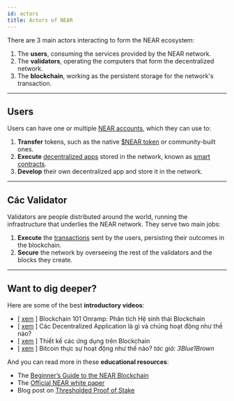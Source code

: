 ```yaml
---
id: actors
title: Actors of NEAR
---
```


There are 3 main actors interacting to form the NEAR ecosystem:
1. The **users**, consuming the services provided by the NEAR network.
2. The **validators**, operating the computers that form the decentralized network.
3. The **blockchain**, working as the persistent storage for the network's transaction.

<!-- To set the stage, we're building a "base-layer blockchain," or a layer-one, meaning that it's on the same level of the ecosystem as projects like Ethereum or Cosmos. That means everything in the ecosystem is built on the NEAR blockchain, including your application. -->

<hr className="subsection" />

## Users
Users can have one or multiple [NEAR accounts](./accounts/introduction.md), which they can use to:

1. **Transfer** tokens, such as the native [$NEAR token](token.md) or community-built ones.
2. **Execute** [decentralized apps](https://awesomenear.com) stored in the network, known as [smart contracts](./accounts/smartcontract.md).
3. **Develop** their own decentralized app and store it in the network.

<hr className="subsection" />

## Các Validator
Validators are people distributed around the world, running the infrastructure that underlies the NEAR network. They serve two main jobs:

1. **Execute** the [transactions](transactions/overview.md) sent by the users, persisting their outcomes in the blockchain.
2. **Secure** the network by overseeing the rest of the validators and the blocks they create.

---

## Want to dig deeper?
Here are some of the best **introductory videos**:
- [ [xem](https://www.youtube.com/watch?v=Y21YtLzGbH0&feature=youtu.b&t=2656) ] Blockchain 101 Onramp: Phân tích Hệ sinh thái Blockchain
- [ [xem](https://www.youtube.com/watch?v=Gd-aNfDqgQY&feature=youtu.be&t=1100) ] Các Decentralized Application là gì và chúng hoạt động như thế nào?
- [ [xem](https://www.youtube.com/watch?v=Y21YtLzGbH0&feature=youtu.b&t=2656) ] Thiết kế các ứng dụng trên Blockchain
- [ [xem](https://www.youtube.com/watch?v=bBC-nXj3Ng4) ] Bitcoin thực sự hoạt động như thế nào? *tác giả: 3Blue1Brown*

And you can read more in these **educational resources**:
- The [Beginner’s Guide to the NEAR Blockchain](https://near.org/blog/the-beginners-guide-to-the-near-blockchain/)
- The [Official NEAR white paper](https://pages.near.org/papers/the-official-near-white-paper/#design-principles)
- Blog post on [Thresholded Proof of Stake](https://near.org/blog/thresholded-proof-of-stake/)
